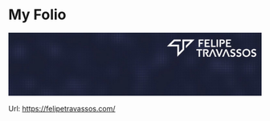 # My Folio

![Screenshot](https://github.com/felipetr/portfolio/blob/main/src/assets/images/cover.jpg?raw=true)

Url: https://felipetravassos.com/
